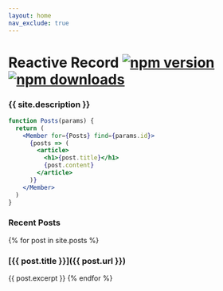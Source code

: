 ```yaml
---
layout: home
nav_exclude: true
---
```

# Reactive Record [![npm version](https://img.shields.io/npm/v/reactiverecord.svg?style=flat-square)](https://www.npmjs.com/package/reactiverecord) [![npm downloads](https://img.shields.io/npm/dm/reactiverecord.svg?style=flat-square)](https://www.npmjs.com/package/reactiverecord)

### {{ site.description }}

```jsx
function Posts(params) {
  return (
    <Member for={Posts} find={params.id}>
      {posts => (
        <article>
          <h1>{post.title}</h1>
          {post.content}
        </article>
      )}
    </Member>
  )
}
```

### Recent Posts
{% for post in site.posts %}
### [{{ post.title }}]({{ post.url }})
{{ post.excerpt }}
{% endfor %}

